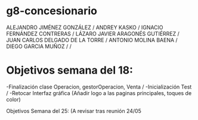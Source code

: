 # g8-concesionario
ALEJANDRO JIMÉNEZ GONZÁLEZ /
ANDREY KASKO /
IGNACIO FERNÁNDEZ CONTRERAS /
LÁZARO JAVIER ARAGONÉS GUTIÉRREZ /
JUAN CARLOS DELGADO DE LA TORRE /
ANTONIO MOLINA BAENA / 
DIEGO GARCIA MUÑOZ / /

# Objetivos semana del 18: 
-Finalización clase Operacion, gestorOperacion, Venta /
-Inicialización Test / 
-Retocar Interfaz gráfica (Añadir logo a las paginas principales, toques de color)

Objetivos Semana del 25: (A revisar tras reunión 24/05
